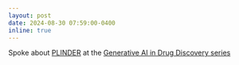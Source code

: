 ```yaml
---
layout: post
date: 2024-08-30 07:59:00-0400
inline: true
---
```


Spoke about [PLINDER](https://plinder.sh) at the [Generative AI in Drug Discovery series](https://www.youtube.com/watch?v=DLniEFBhkWA)